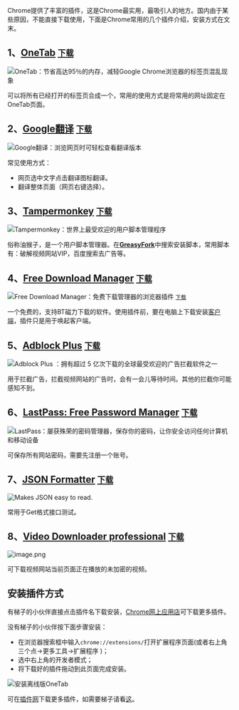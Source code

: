 Chrome提供了丰富的插件，这是Chrome最实用，最吸引人的地方。国内由于某些原因，不能直接下载使用，下面是Chrome常用的几个插件介绍，安装方式在文末。

## 1、[OneTab](https://chrome.google.com/webstore/detail/onetab/chphlpgkkbolifaimnlloiipkdnihall) [`下载`](https://raw.githubusercontent.com/deppwang/Chrome-extensions/master/OneTab_v1.18.crx)

![OneTab：节省高达95％的内存，减轻Google Chrome浏览器的标签页混乱现象](https://upload-images.jianshu.io/upload_images/5863464-cc2435ab20c1c1ea.png?imageMogr2/auto-orient/strip%7CimageView2/2/w/1240) 

可以将所有已经打开的标签页合成一个，常用的使用方式是将常用的网址固定在OneTab页面。


## 2、[Google翻译](https://chrome.google.com/webstore/detail/google-translate/aapbdbdomjkkjkaonfhkkikfgjllcleb) [`下载`](https://raw.githubusercontent.com/deppwang/Chrome-extensions/master/Google-Translation_v2.0.7.crx)
![Google翻译：浏览网页时可轻松查看翻译版本](https://upload-images.jianshu.io/upload_images/5863464-0febb1e121e0282e.png?imageMogr2/auto-orient/strip%7CimageView2/2/w/1240)

常见使用方式：

* 网页选中文字点击翻译图标翻译。
* 翻译整体页面（网页右键选择）。


## 3、[Tampermonkey](https://chrome.google.com/webstore/detail/tampermonkey/dhdgffkkebhmkfjojejmpbldmpobfkfo?utm_source=chrome-ntp-icon) [`下载`](https://raw.githubusercontent.com/deppwang/Chrome-extensions/master/Tampermonkey_v4.8.crx)

![Tampermonkey：世界上最受欢迎的用户脚本管理程序](https://upload-images.jianshu.io/upload_images/5863464-0af6a91ed50f1dcf.png?imageMogr2/auto-orient/strip%7CimageView2/2/w/1240)


俗称油猴子，是一个用户脚本管理器。在[**GreasyFork**](https://greasyfork.org/zh-CN)中搜索安装脚本，常用脚本有：破解视频网站VIP，百度搜索去广告等。


## 4、[Free Download Manager](https://chrome.google.com/webstore/detail/free-download-manager/ahmpjcflkgiildlgicmcieglgoilbfdp?utm_source=chrome-ntp-icon) [`下载`](https://raw.githubusercontent.com/deppwang/Chrome-extensions/master/Free-Download-Manager_v3.0.32.crx)

![Free Download Manager：免费下载管理器的浏览器插件](https://upload-images.jianshu.io/upload_images/5863464-a8c4cbef6769b9ca.png?imageMogr2/auto-orient/strip%7CimageView2/2/w/1240) [`下载`](https://raw.githubusercontent.com/deppwang/Chrome-extensions/master/Free-Download-Manager_v3.0.32.crx)

一个免费的，支持BT磁力下载的软件。使用插件前，要在电脑上下载安装[客户端](http://www.freedownloadmanager.org/zh/download.htm)，插件只是用于唤起客户端。


## 5、[Adblock Plus](https://chrome.google.com/webstore/detail/adblock-plus/cfhdojbkjhnklbpkdaibdccddilifddb?utm_source=chrome-ntp-icon) [`下载`](https://raw.githubusercontent.com/deppwang/Chrome-extensions/master/Adblock-Plus_v3.5.2.crx)

![Adblock Plus ：拥有超过 5 亿次下载的全球最受欢迎的广告拦截软件之一](https://upload-images.jianshu.io/upload_images/5863464-8b88352fde335150.png?imageMogr2/auto-orient/strip%7CimageView2/2/w/1240)

用于拦截广告，拦截视频网站的广告时，会有一会儿等待时间。其他的拦截你可能感知不到。

## 6、[LastPass: Free Password Manager](https://chrome.google.com/webstore/detail/lastpass-free-password-ma/hdokiejnpimakedhajhdlcegeplioahd?utm_source=chrome-ntp-icon) [`下载`](https://raw.githubusercontent.com/deppwang/Chrome-extensions/master/LastPass_v4.26.0.4.crx)

![LastPass：屡获殊荣的密码管理器，保存你的密码，让你安全访问任何计算机和移动设备](https://upload-images.jianshu.io/upload_images/5863464-ae510230d8cfb0c0.png?imageMogr2/auto-orient/strip%7CimageView2/2/w/1240)

可保存所有网站密码，需要先注册一个账号。

## 7、[JSON Formatter](https://chrome.google.com/webstore/detail/json-formatter/bcjindcccaagfpapjjmafapmmgkkhgoa?utm_source=chrome-ntp-icon) [`下载`](https://raw.githubusercontent.com/deppwang/Chrome-extensions/master/JSON-Formatter_v0.6.crx)
![Makes JSON easy to read.](https://upload-images.jianshu.io/upload_images/5863464-a964bd16191a35ef.png?imageMogr2/auto-orient/strip%7CimageView2/2/w/1240)

常用于Get格式接口测试。

## 8、[Video Downloader professional](https://chrome.google.com/webstore/detail/video-downloader-professi/jpaglkhbmbmhlnpnehlffkgaaapoicnk?utm_source=chrome-ntp-icon) [`下载`](https://raw.githubusercontent.com/deppwang/Chrome-extensions/master/Video-Downloader-professional_v3.2.7.crx)

![image.png](https://upload-images.jianshu.io/upload_images/5863464-411587feed385382.png?imageMogr2/auto-orient/strip%7CimageView2/2/w/1240)

可下载视频网站当前页面正在播放的未加密的视频。

## 安装插件方式
有梯子的小伙伴直接点击插件名下载安装，[Chrome网上应用店](https://chrome.google.com/webstore/category/extensions?utm_source=chrome-ntp-icon)可下载更多插件。

没有梯子的小伙伴按下面步骤安装：

* 在浏览器搜索框中输入`chrome://extensions/`打开扩展程序页面(或者右上角三个点->更多工具->扩展程序 )；
* 选中右上角的开发者模式；
* 将下载好的插件拖动到此页面完成安装。

![安装离线版OneTab](https://upload-images.jianshu.io/upload_images/5863464-d4b849bdff76733a.png?imageMogr2/auto-orient/strip%7CimageView2/2/w/1240)

可在[插件网](http://www.cnplugins.com/)下载更多插件，如需要梯子请看[这](https://github.com/DeppWang/ShadowsocksR-download)。

